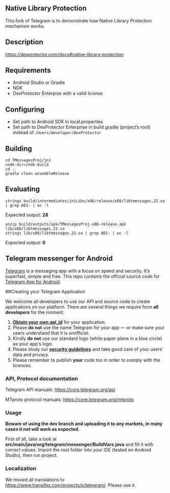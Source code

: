 ## Native Library Protection

This fork of Telegram is to demonstrate how Native Library Protection mechanism works.

## Description
https://dexprotector.com/docs#native-library-protection

## Requirements
- Android Studio or Gradle
- NDK
- DexProtector Enterpise with a valid license

## Configuring 
- Set path to Android SDK in local.properties
- Set path to DexProtector Enterprise in build.gradle (project’s root) instead of `/Users/developer/DexProtector`

## Building 
```
cd TMessagesProj/jni
<ndk-dir>/ndk-build
cd ..
gradle clean assembleRelease
```

## Evaluating
```
strings build/intermediates/jniLibs/x86/release/x86/libtmessages.22.so | grep AES- | wc -l
```
Expected output: **28**
```
unzip build/outputs/apk/TMessagesProj-x86-release.apk lib/x86/libtmessages.22.so
strings lib/x86/libtmessages.22.so | grep AES- | wc -l
```
Expected output: **0**

## Telegram messenger for Android

[Telegram](https://telegram.org) is a messaging app with a focus on speed and security. It’s superfast, simple and free.
This repo contains the official source code for [Telegram App for Android](https://play.google.com/store/apps/details?id=org.telegram.messenger).

##Creating your Telegram Application

We welcome all developers to use our API and source code to create applications on our platform.
There are several things we require from **all developers** for the moment.

1. [**Obtain your own api_id**](https://core.telegram.org/api/obtaining_api_id) for your application.
2. Please **do not** use the name Telegram for your app — or make sure your users understand that it is unofficial.
3. Kindly **do not** use our standard logo (white paper plane in a blue circle) as your app's logo.
3. Please study our [**security guidelines**](https://core.telegram.org/mtproto/security_guidelines) and take good care of your users' data and privacy.
4. Please remember to publish **your** code too in order to comply with the licences.

### API, Protocol documentation

Telegram API manuals: https://core.telegram.org/api

MTproto protocol manuals: https://core.telegram.org/mtproto

### Usage

**Beware of using the dev branch and uploading it to any markets, in many cases it not will work as expected**.

First of all, take a look at **src/main/java/org/telegram/messenger/BuildVars.java** and fill it with correct values.
Import the root folder into your IDE (tested on Android Studio), then run project.

### Localization

We moved all translations to https://www.transifex.com/projects/p/telegram/. Please use it.
